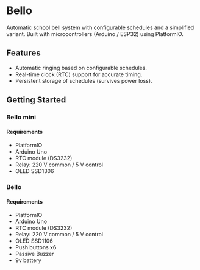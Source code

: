 # Bello
Automatic school bell system with configurable schedules and a simplified variant.
Built with microcontrollers (Arduino / ESP32) using PlatformIO.

## Features
- Automatic ringing based on configurable schedules.
- Real-time clock (RTC) support for accurate timing.
- Persistent storage of schedules (survives power loss).

## Getting Started
### Bello mini
#### Requirements
- PlatformIO
- Arduino Uno
- RTC module (DS3232)
- Relay: 220 V common / 5 V control
- OLED SSD1306

### Bello
#### Requirements
- PlatformIO
- Arduino Uno
- RTC module (DS3232)
- Relay: 220 V common / 5 V control
- OLED SSD1106
- Push buttons x6
- Passive Buzzer
- 9v battery
